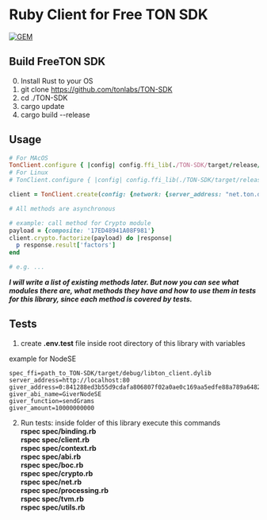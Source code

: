 # Ruby Client for Free TON SDK

[![GEM](https://img.shields.io/badge/ruby-gem-green)]()

## Build FreeTON SDK
0. Install Rust to your OS
1. git clone https://github.com/tonlabs/TON-SDK
2. cd ./TON-SDK
3. cargo update
4. cargo build --release

## Usage

```ruby
# For MAcOS
TonClient.configure { |config| config.ffi_lib(./TON-SDK/target/release/libton_client.dylib) }
# For Linux
# TonClient.configure { |config| config.ffi_lib(./TON-SDK/target/release/libton_client.so) }

client = TonClient.create(config: {network: {server_address: "net.ton.dev"}})

# All methods are asynchronous

# example: call method for Crypto module
payload = {composite: '17ED48941A08F981'}
client.crypto.factorize(payload) do |response|
  p response.result['factors']
end

# e.g. ...
```

___I will write a list of existing methods later. But now you can see what modules there are, what methods they have and how to use them in tests for this library, since each method is covered by tests.___

## Tests

1. create __.env.test__ file inside root directory of this library with variables   

example for NodeSE   
```
spec_ffi=path_to_TON-SDK/target/debug/libton_client.dylib
server_address=http://localhost:80
giver_address=0:841288ed3b55d9cdafa806807f02a0ae0c169aa5edfe88a789a6482429756a94
giver_abi_name=GiverNodeSE
giver_function=sendGrams
giver_amount=10000000000
```
2. Run tests: inside folder of this library execute this commands      
**rspec spec/binding.rb**   
**rspec spec/client.rb**  
**rspec spec/context.rb**  
**rspec spec/abi.rb**   
**rspec spec/boc.rb**   
**rspec spec/crypto.rb**   
**rspec spec/net.rb**   
**rspec spec/processing.rb**   
**rspec spec/tvm.rb**   
**rspec spec/utils.rb**   
